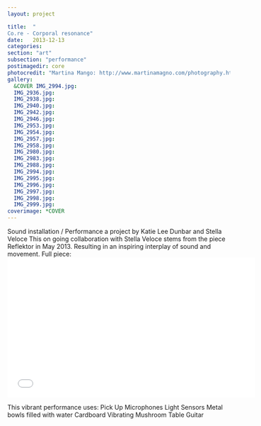 ```yaml
---
layout: project

title:  "
Co.re - Corporal resonance"
date:   2013-12-13 
categories: 
section: "art"
subsection: "performance"
postimagedir: core
photocredit: "Martina Mango: http://www.martinamagno.com/photography.htm"
gallery: 
  &COVER IMG_2994.jpg:
  IMG_2936.jpg:
  IMG_2938.jpg:
  IMG_2940.jpg:
  IMG_2942.jpg:
  IMG_2946.jpg:
  IMG_2953.jpg:
  IMG_2954.jpg:
  IMG_2957.jpg:
  IMG_2958.jpg:
  IMG_2980.jpg:
  IMG_2983.jpg:
  IMG_2988.jpg:
  IMG_2994.jpg:
  IMG_2995.jpg:
  IMG_2996.jpg:
  IMG_2997.jpg:
  IMG_2998.jpg:
  IMG_2999.jpg:
coverimage: *COVER
---
```


Sound installation / Performance
a project by Katie Lee Dunbar and Stella Veloce
This on going collaboration with Stella Veloce stems from the piece Reflektor in May 2013. Resulting in an inspiring interplay of sound and movement.
Full piece: <iframe width="560" height="315" src="//www.youtube.com/embed/WnV0rSi1fJ0" frameborder="0" allowfullscreen></iframe>

This vibrant performance uses:
Pick Up Microphones
Light Sensors
Metal bowls filled with water
Cardboard
Vibrating Mushroom 
Table Guitar